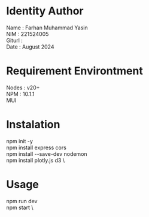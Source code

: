 # Identity Author
Name    : Farhan Muhammad Yasin \
NIM     : 221524005 \
Giturl  : \
Date    : August 2024 

# Requirement Environtment
Nodes   : v20+ \
NPM     : 10.1.1 \
MUI 

# Instalation
npm init -y \
npm install express cors \
npm install --save-dev nodemon \
npm install plotly.js d3 \

# Usage
npm run dev \
npm start \
